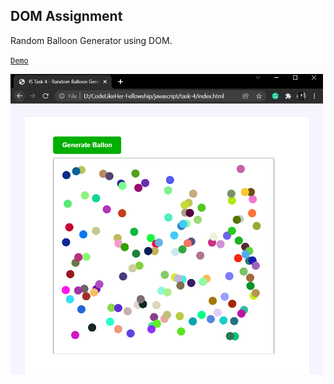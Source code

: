 ## DOM Assignment

Random Balloon Generator using DOM. 

[`Demo`](https://coderushnepal.github.io/KritiPrajapati/javascript/task-4/)

<img src="image/demo.PNG/" width="500px">
